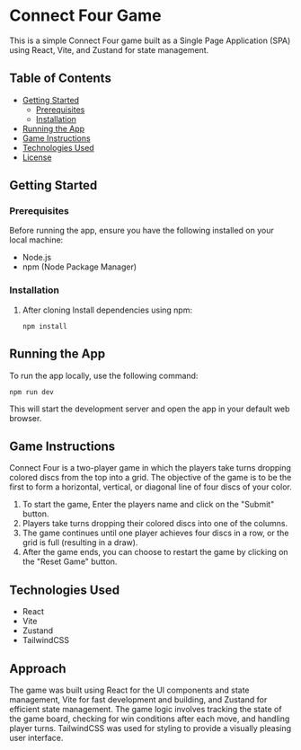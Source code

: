 # Connect Four Game

This is a simple Connect Four game built as a Single Page Application (SPA) using React, Vite, and Zustand for state management.

## Table of Contents

- [Getting Started](#getting-started)
  - [Prerequisites](#prerequisites)
  - [Installation](#installation)
- [Running the App](#running-the-app)
- [Game Instructions](#game-instructions)
- [Technologies Used](#technologies-used)
- [License](#license)

## Getting Started

### Prerequisites

Before running the app, ensure you have the following installed on your local machine:

- Node.js
- npm (Node Package Manager)

### Installation

1. After cloning Install dependencies using npm:

   ```
   npm install
   ```

## Running the App

To run the app locally, use the following command:

```
npm run dev
```

This will start the development server and open the app in your default web browser.

## Game Instructions

Connect Four is a two-player game in which the players take turns dropping colored discs from the top into a grid. The objective of the game is to be the first to form a horizontal, vertical, or diagonal line of four discs of your color.

1. To start the game, Enter the players name and click on the "Submit" button.
2. Players take turns dropping their colored discs into one of the columns.
3. The game continues until one player achieves four discs in a row, or the grid is full (resulting in a draw).
4. After the game ends, you can choose to restart the game by clicking on the "Reset Game" button.

## Technologies Used

- React
- Vite
- Zustand
- TailwindCSS

## Approach

The game was built using React for the UI components and state management, Vite for fast development and building, and Zustand for efficient state management. The game logic involves tracking the state of the game board, checking for win conditions after each move, and handling player turns. TailwindCSS was used for styling to provide a visually pleasing user interface.